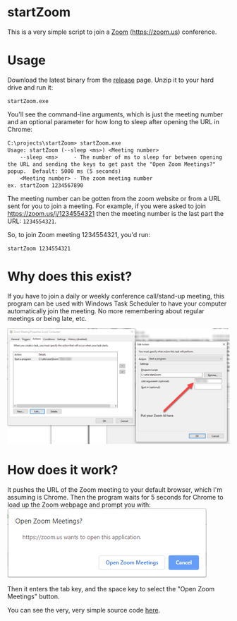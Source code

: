 # startZoom
This is a very simple script to join a [Zoom](http://zoom.us) (https://zoom.us) conference.

# Usage

Download the latest binary from the [release](./startZoom/releases) page. Unzip it to your hard drive and run it:
```
startZoom.exe
```

You'll see the command-line arguments, which is just the meeting number and an optional parameter for how long to sleep after opening the URL in Chrome:
```
C:\projects\startZoom> startZoom.exe
Usage: startZoom (--sleep <ms>) <Meeting number>
    --sleep <ms>     - The number of ms to sleep for between opening the URL and sending the keys to get past the "Open Zoom Meetings?" popup.  Default: 5000 ms (5 seconds)
    <Meeting number> - The zoom meeting number
ex. startZoom 1234567890
```

The meeting number can be gotten from the zoom website or from a URL sent for you to join a meeting.  For example, if you were asked to join https://zoom.us/j/1234554321 then the meeting number is the last part the URL: `1234554321`.

So, to join Zoom meeting 1234554321, you'd run:
```
startZoom 1234554321
```

# Why does this exist?
If you have to join a daily or weekly conference call/stand-up meeting, this program can be used with Windows Task Scheduler to have your computer automatically join the meeting.  No more remembering about regular meetings or being late, etc. 

![Task Scheduler Example](./images/taskSchedulerExample.png)

# How does it work?

It pushes the URL of the Zoom meeting to your default browser, which I'm assuming is Chrome.  Then the program waits for 5 seconds for Chrome to load up the Zoom webpage and prompt you with:
![Chrome being annoying](./images/chromeBeingAnnoying.png)

Then it enters the tab key, and the space key to select the "Open Zoom Meetings" button.

You can see the very, very simple source code [here](./startZoom.au3).
